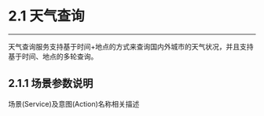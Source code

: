 # 2.1 天气查询

---

天气查询服务支持基于时间+地点的方式来查询国内外城市的天气状况，并且支持基于时间、地点的多轮查询。

## 2.1.1 场景参数说明

场景\(Service\)及意图\(Action\)名称相关描述



